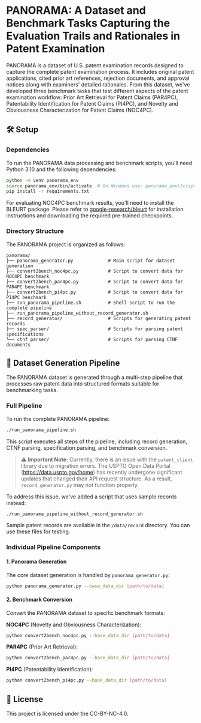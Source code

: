 # PANORAMA: A Dataset and Benchmark Tasks Capturing the Evaluation Trails and Rationales in Patent Examination

PANORAMA is a dataset of U.S. patent examination records designed to capture the complete patent examination process. It includes original patent applications, cited prior art references, rejection documents, and approval notices along with examiners' detailed rationales. From this dataset, we've developed three benchmark tasks that test different aspects of the patent examination workflow: Prior Art Retrieval for Patent Claims (PAR4PC), Patentability Identification for Patent Claims (PI4PC), and Novelty and Obviousness Characterization for Patent Claims (NOC4PC).

## 🛠️ Setup

### Dependencies

To run the PANORAMA data processing and benchmark scripts, you'll need Python 3.10 and the following dependencies:

```bash
python -m venv panorama_env
source panorama_env/bin/activate  # On Windows use: panorama_env\Scripts\activate
pip install -r requirements.txt
```

For evaluating NOC4PC benchmark results, you'll need to install the BLEURT package. Please refer to [google-research/bleurt](https://github.com/google-research/bleurt) for installation instructions and downloading the required pre-trained checkpoints.

### Directory Structure

The PANORAMA project is organized as follows:

```
panorama/
├── panorama_generator.py             # Main script for dataset generation
├── convert2bench_noc4pc.py           # Script to convert data for NOC4PC benchmark
├── convert2bench_par4pc.py           # Script to convert data for PAR4PC benchmark
├── convert2bench_pi4pc.py            # Script to convert data for PI4PC benchmark
├── run_panorama_pipeline.sh          # Shell script to run the complete pipeline
├── run_panorama_pipeline_without_record_generator.sh
├── record_generator/                 # Scripts for generating patent records
├── spec_parser/                      # Scripts for parsing patent specifications
└── ctnf_parser/                      # Scripts for parsing CTNF documents
```

## 🔄 Dataset Generation Pipeline

The PANORAMA dataset is generated through a multi-step pipeline that processes raw patent data into structured formats suitable for benchmarking tasks.

### Full Pipeline

To run the complete PANORAMA pipeline:

```bash
./run_panorama_pipeline.sh
```

This script executes all steps of the pipeline, including record generation, CTNF parsing, specification parsing, and benchmark conversion.

> **⚠️ Important Note:** Currently, there is an issue with the `patent_client` library due to migration errors. The USPTO Open Data Portal (https://data.uspto.gov/home) has recently undergone significant updates that changed their API request structure. As a result, `record_generator.py` may not function properly.

To address this issue, we've added a script that uses sample records instead:

```bash
./run_panorama_pipeline_without_record_generator.sh
```

Sample patent records are available in the `/data/record` directory. You can use these files for testing.


### Individual Pipeline Components

#### 1. Panorama Generation

The core dataset generation is handled by `panorama_generator.py`:

```bash
python panorama_generator.py --base_data_dir [path/to/data]
```

#### 2. Benchmark Conversion

Convert the PANORAMA dataset to specific benchmark formats:

**NOC4PC** (Novelty and Obviousness Characterization):

```bash
python convert2bench_noc4pc.py --base_data_dir [path/to/data]
```

**PAR4PC** (Prior Art Retrieval):

```bash
python convert2bench_par4pc.py --base_data_dir [path/to/data]
```

**PI4PC** (Patentability Identification):

```bash
python convert2bench_pi4pc.py --base_data_dir [path/to/data]
```

## 📜 License

This project is licensed under the CC-BY-NC-4.0.
